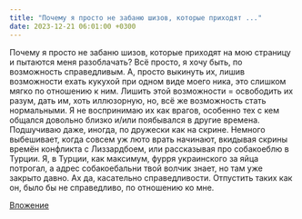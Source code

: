 ```yaml
---
title: "Почему я просто не забаню шизов, которые приходят ..."
date: 2023-12-21 06:01:00 +0300
---
```


Почему я просто не забаню шизов, которые приходят на мою страницу и пытаются меня разоблачать?
Всё просто, я хочу быть, по возможность справедливым. А, просто выкинуть их, лишив возможности ехать кукухой при одном виде моего ника, это слишком мягко по отношению к ним.
Лишить этой возможности = освободить их разум, дать им, хоть иллюзорную, но, всё же возможность стать нормальными.
Я не воспринимаю их как врагов, особенно тех с кем общался довольно близко и/или поябывался в другие времена. Подшучиваю даже, иногда, по дружески как на скрине.
Немного выбешивает, когда совсем уж люто врать начинают, вкидывая скрины времён конфликта с Лиззардбоем, или рассказывая про собакоеблю в Турции. Я, в Турции, как максимум, фурря украинского за яйца потрогал, а адрес собакоебальни твой волчик знает, но там уже закрыто давно.
Ах да, касательно справедливости. Отпустить таких как он, было бы не справедливо, по отношению ко мне.

[Вложение](/assets/vk_photos/2/PFH45hEtltA.jpg)

